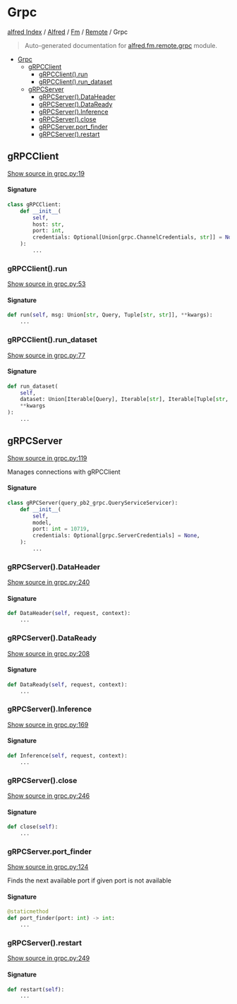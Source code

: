 # Grpc

[alfred Index](../../../README.md#alfred-index) /
[Alfred](../../index.md#alfred) /
[Fm](../index.md#fm) /
[Remote](./index.md#remote) /
Grpc

> Auto-generated documentation for [alfred.fm.remote.grpc](../../../../alfred/fm/remote/grpc.py) module.

- [Grpc](#grpc)
  - [gRPCClient](#grpcclient)
    - [gRPCClient().run](#grpcclient()run)
    - [gRPCClient().run_dataset](#grpcclient()run_dataset)
  - [gRPCServer](#grpcserver)
    - [gRPCServer().DataHeader](#grpcserver()dataheader)
    - [gRPCServer().DataReady](#grpcserver()dataready)
    - [gRPCServer().Inference](#grpcserver()inference)
    - [gRPCServer().close](#grpcserver()close)
    - [gRPCServer.port_finder](#grpcserverport_finder)
    - [gRPCServer().restart](#grpcserver()restart)

## gRPCClient

[Show source in grpc.py:19](../../../../alfred/fm/remote/grpc.py#L19)

#### Signature

```python
class gRPCClient:
    def __init__(
        self,
        host: str,
        port: int,
        credentials: Optional[Union[grpc.ChannelCredentials, str]] = None,
    ):
        ...
```

### gRPCClient().run

[Show source in grpc.py:53](../../../../alfred/fm/remote/grpc.py#L53)

#### Signature

```python
def run(self, msg: Union[str, Query, Tuple[str, str]], **kwargs):
    ...
```

### gRPCClient().run_dataset

[Show source in grpc.py:77](../../../../alfred/fm/remote/grpc.py#L77)

#### Signature

```python
def run_dataset(
    self,
    dataset: Union[Iterable[Query], Iterable[str], Iterable[Tuple[str, str]]],
    **kwargs
):
    ...
```



## gRPCServer

[Show source in grpc.py:119](../../../../alfred/fm/remote/grpc.py#L119)

Manages connections with gRPCClient

#### Signature

```python
class gRPCServer(query_pb2_grpc.QueryServiceServicer):
    def __init__(
        self,
        model,
        port: int = 10719,
        credentials: Optional[grpc.ServerCredentials] = None,
    ):
        ...
```

### gRPCServer().DataHeader

[Show source in grpc.py:240](../../../../alfred/fm/remote/grpc.py#L240)

#### Signature

```python
def DataHeader(self, request, context):
    ...
```

### gRPCServer().DataReady

[Show source in grpc.py:208](../../../../alfred/fm/remote/grpc.py#L208)

#### Signature

```python
def DataReady(self, request, context):
    ...
```

### gRPCServer().Inference

[Show source in grpc.py:169](../../../../alfred/fm/remote/grpc.py#L169)

#### Signature

```python
def Inference(self, request, context):
    ...
```

### gRPCServer().close

[Show source in grpc.py:246](../../../../alfred/fm/remote/grpc.py#L246)

#### Signature

```python
def close(self):
    ...
```

### gRPCServer.port_finder

[Show source in grpc.py:124](../../../../alfred/fm/remote/grpc.py#L124)

Finds the next available port if given port is not available

#### Signature

```python
@staticmethod
def port_finder(port: int) -> int:
    ...
```

### gRPCServer().restart

[Show source in grpc.py:249](../../../../alfred/fm/remote/grpc.py#L249)

#### Signature

```python
def restart(self):
    ...
```


